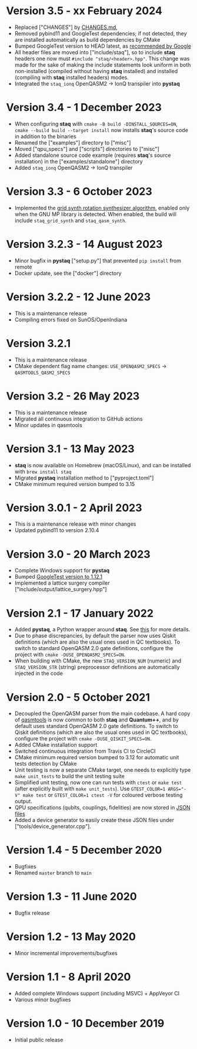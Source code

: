 # Version 3.5 - xx February 2024

- Replaced ["CHANGES"] by
  [CHANGES.md](https://github.com/softwareQinc/staq/blob/main/CHANGES.md),
- Removed pybind11 and GoogleTest dependencies; if not detected, they are
  installed automatically as build dependencies by CMake
- Bumped GoogleTest version to HEAD latest, as
  [recommended by Google](https://github.com/google/googletest?tab=readme-ov-file#live-at-head)
- All header files are moved into ["include/staq"], so to include **staq**
  headers one now must `#include "staq/<header>.hpp"`. This change was made for
  the sake of making the include statements look uniform in both non-installed
  (compiled without having **staq** installed) and installed
  (compiling with **staq** installed headers) modes.
- Integrated the `staq_ionq` OpenQASM2 -> IonQ transpiler into **pystaq**

# Version 3.4 - 1 December 2023

- When configuring **staq** with `cmake -B build -DINSTALL_SOURCES=ON`,
  `cmake --build build --target install` now installs **staq**'s source code in
  addition to the binaries
- Renamed the ["examples"] directory to ["misc"]
- Moved ["qpu_specs"] and ["scripts"] directories to ["misc"]
- Added standalone source code example (requires **staq**'s source
  installation) in the ["examples/standalone"] directory
- Added `staq_ionq` OpenQASM2 -> IonQ transpiler

# Version 3.3 - 6 October 2023

- Implemented the
  [grid synth rotation synthesizer algorithm](https://arxiv.org/abs/1403.2975),
  enabled only when the GNU MP library
  is detected. When enabled, the build will include `staq_grid_synth` and
  `staq_qasm_synth`.

# Version 3.2.3 - 14 August 2023

- Minor bugfix in **pystaq** ["setup.py"] that prevented `pip install`
  from remote
- Docker update, see the ["docker"] directory

# Version 3.2.2 - 12 June 2023

- This is a maintenance release
- Compiling errors fixed on SunOS/OpenIndiana

# Version 3.2.1

- This is a maintenance release
- CMake dependent flag name changes:
  `USE_OPENQASM2_SPECS` -> `QASMTOOLS_QASM2_SPECS`

# Version 3.2 - 26 May 2023

- This is a maintenance release
- Migrated all continuous integration to GitHub actions
- Minor updates in qasmtools

# Version 3.1 - 13 May 2023

- **staq** is now available on Homebrew (macOS/Linux), and can be installed
  with `brew install staq`
- Migrated **pystaq** installation method to ["pyproject.toml"]
- CMake minimum required version bumped to 3.15

# Version 3.0.1 - 2 April 2023

- This is a maintenance release with minor changes
- Updated pybind11 to version 2.10.4

# Version 3.0 - 20 March 2023

- Complete Windows support for **pystaq**
- Bumped
  [GoogleTest version to 1.12.1](https://github.com/google/googletest/commit/58d77fa8070e8cec2dc1ed015d66b454c8d78850)
- Implemented a lattice surgery compiler ["include/output/lattice_surgery.hpp"]

# Version 2.1 - 17 January 2022

- Added **pystaq**, a Python wrapper around **staq**. See
  [this](https://github.com/softwareQinc/staq/wiki/pystaq) for more details.
- Due to phase discrepancies, by default the parser now uses Qiskit definitions
  (which are also the usual ones used in QC textbooks). To switch to standard
  OpenQASM 2.0 gate definitions, configure the project with
  `cmake -DUSE_OPENQASM2_SPECS=ON`.
- When building with CMake, the new `STAQ_VERSION_NUM` (numeric) and
  `STAQ_VERSION_STR` (string) preprocessor definitions are automatically
  injected in the code

# Version 2.0 - 5 October 2021

- Decoupled the OpenQASM parser from the main codebase. A hard copy of
  [qasmtools](https://github.com/softwareQinc/qasmtools) is now common to both
  **staq** and **Quantum++**, and by default uses standard OpenQASM 2.0 gate
  definitions. To switch to Qiskit definitions (which are also the usual ones
  used in QC textbooks), configure the project with
  `cmake -DUSE_QISKIT_SPECS=ON`.
- Added CMake installation support
- Switched continuous integration from Travis CI to CircleCI
- CMake minimum required version bumped to 3.12 for automatic unit tests
  detection by CMake
- Unit testing is now a separate CMake target, one needs to explicitly type
  `make unit_tests` to build the unit testing suite
- Simplified unit testing, now one can run tests with `ctest` or `make test`
  (after explicitly built with `make unit_tests`). Use
  `GTEST_COLOR=1 ARGS="-V" make test` or `GTEST_COLOR=1 ctest -V` for coloured
  verbose testing output.
- QPU specifications (qubits, couplings, fidelities) are now stored in
  [JSON files](https://github.com/softwareQinc/staq/tree/main/misc/qpu_specs)
- Added a device generator to easily create these JSON files under
  ["tools/device_generator.cpp"].

# Version 1.4 - 5 December 2020

- Bugfixes
- Renamed `master` branch to `main`

# Version 1.3 - 11 June 2020

- Bugfix release

# Version 1.2 - 13 May 2020

- Minor incremental improvements/bugfixes

# Version 1.1 - 8 April 2020

- Added complete Windows support (including MSVC) + AppVeyor CI
- Various minor bugfixes

# Version 1.0 - 10 December 2019

- Initial public release

